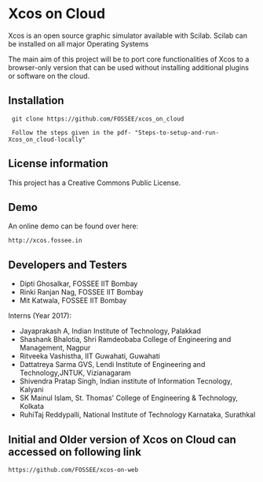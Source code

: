 # Xcos on Cloud
Xcos is an open source graphic simulator available with Scilab. Scilab can be installed on all major Operating Systems

The main aim of this project will be to port core functionalities of Xcos to a browser-only version that can be used without installing additional plugins or software on the cloud.

## Installation

	 git clone https://github.com/FOSSEE/xcos_on_cloud
	
	 Follow the steps given in the pdf- "Steps-to-setup-and-run-Xcos_on_cloud-locally"
	
	 
## License information
This project has a Creative Commons Public License.

## Demo

An online demo can be found over here:

    http://xcos.fossee.in

## Developers and Testers 

* Dipti Ghosalkar, FOSSEE IIT Bombay
* Rinki Ranjan Nag, FOSSEE IIT Bombay
* Mit Katwala, FOSSEE IIT Bombay

Interns (Year 2017):

* Jayaprakash A, Indian Institute of Technology, Palakkad
* Shashank Bhalotia, Shri Ramdeobaba College of Engineering and Management, Nagpur
* Ritveeka Vashistha, IIT Guwahati, Guwahati
* Dattatreya Sarma GVS, Lendi Institute of Engineering and Technology,JNTUK, Vizianagaram 
* Shivendra Pratap Singh, Indian institute of Information Tecnology, Kalyani
* SK Mainul Islam, St. Thomas' College of Engineering & Technology, Kolkata
* RuhiTaj Reddypalli, National Institute of Technology Karnataka, Surathkal

## Initial and Older version of Xcos on Cloud can accessed on following link 

    https://github.com/FOSSEE/xcos-on-web

